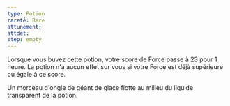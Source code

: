 ```yaml
---
type: Potion
rareté: Rare
attunement:
attdet:
step: empty
---
```

Lorsque vous buvez cette potion, votre score de Force passe à 23 pour 1 heure. La potion n'a aucun effet sur vous si votre Force est déjà supérieure ou égale à ce score.

Un morceau d'ongle de géant de glace flotte au milieu du liquide transparent de la potion.
